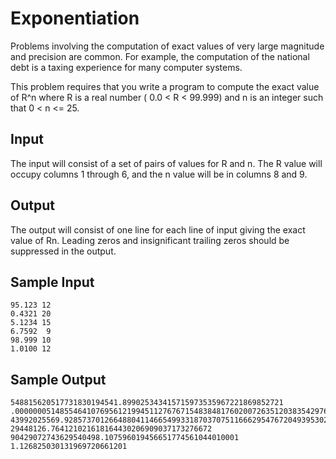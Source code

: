Exponentiation
==============
Problems involving the computation of exact values of very large magnitude and precision are common. For example, the computation of the national debt is a taxing experience for many computer systems.

This problem requires that you write a program to compute the exact value of R^n where R is a real number ( 0.0 < R < 99.999) and n is an integer such that  0 < n <= 25.

Input
-----

The input will consist of a set of pairs of values for R and n. The R value will occupy columns 1 through 6, and the n value will be in columns 8 and 9.

Output
------

The output will consist of one line for each line of input giving the exact value of Rn. Leading zeros and insignificant trailing zeros should be suppressed in the output.

Sample Input
------------

    95.123 12
    0.4321 20
    5.1234 15
    6.7592  9
    98.999 10
    1.0100 12
    
Sample Output
-------------

    548815620517731830194541.899025343415715973535967221869852721
    .00000005148554641076956121994511276767154838481760200726351203835429763013462401
    43992025569.928573701266488041146654993318703707511666295476720493953024
    29448126.764121021618164430206909037173276672
    90429072743629540498.107596019456651774561044010001
    1.126825030131969720661201

